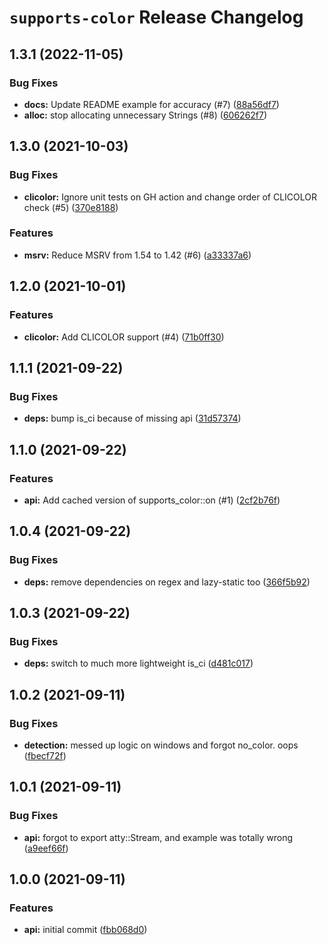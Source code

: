 # `supports-color` Release Changelog

<a name="1.3.1"></a>
## 1.3.1 (2022-11-05)

### Bug Fixes

* **docs:** Update README example for accuracy (#7) ([88a56df7](https://github.com/zkat/supports-color/commit/88a56df7d3143cd71b1f5ad88b0f65ff6ddce8eb))
* **alloc:** stop allocating unnecessary Strings (#8) ([606262f7](https://github.com/zkat/supports-color/commit/606262f7c1fd117610b582fa28ae0acf60341164))

<a name="1.3.0"></a>
## 1.3.0 (2021-10-03)

### Bug Fixes

* **clicolor:** Ignore unit tests on GH action and change order of CLICOLOR check (#5) ([370e8188](https://github.com/zkat/supports-color/commit/370e81885bf683287cdb2f639b59b86425d90e9c))

### Features

* **msrv:** Reduce MSRV from 1.54 to 1.42 (#6) ([a33337a6](https://github.com/zkat/supports-color/commit/a33337a653d3bfe71007947cd3ee57a787dcce64))

<a name="1.2.0"></a>
## 1.2.0 (2021-10-01)

### Features

* **clicolor:** Add CLICOLOR support (#4) ([71b0ff30](https://github.com/zkat/supports-color/commit/71b0ff30be9a9aa78d2d0197957d815fc5d1a357))

<a name="1.1.1"></a>
## 1.1.1 (2021-09-22)

### Bug Fixes

* **deps:** bump is_ci because of missing api ([31d57374](https://github.com/zkat/supports-color/commit/31d5737420ae2a587e63f4ce03ad3099dad25289))

<a name="1.1.0"></a>
## 1.1.0 (2021-09-22)

### Features

* **api:** Add cached version of supports_color::on (#1) ([2cf2b76f](https://github.com/zkat/supports-color/commit/2cf2b76f585d591acda45c28bffeeba28d030bfd))

<a name="1.0.4"></a>
## 1.0.4 (2021-09-22)

### Bug Fixes

* **deps:** remove dependencies on regex and lazy-static too ([366f5b92](https://github.com/zkat/supports-color/commit/366f5b92c8c806572f74adc91e8716e434a95efb))

<a name="1.0.3"></a>
## 1.0.3 (2021-09-22)

### Bug Fixes

* **deps:** switch to much more lightweight is_ci ([d481c017](https://github.com/zkat/supports-color/commit/d481c01754ebaefa7bcaf154b8a7c7d8d25bebb5))

<a name="1.0.2"></a>
## 1.0.2 (2021-09-11)

### Bug Fixes

* **detection:** messed up logic on windows and forgot no_color. oops ([fbecf72f](https://github.com/zkat/supports-color/commit/fbecf72f6331ddc08de625861d9bece0370b07c3))

<a name="1.0.1"></a>
## 1.0.1 (2021-09-11)

### Bug Fixes

* **api:** forgot to export atty::Stream, and example was totally wrong ([a9eef66f](https://github.com/zkat/supports-color/commit/a9eef66f5fa6b75b14bbb4d860f24dba9dcf5724))

<a name="1.0.0"></a>
## 1.0.0 (2021-09-11)

### Features

* **api:** initial commit ([fbb068d0](https://github.com/zkat/supports-color/commit/fbb068d070687eac0ecbef23015c07cd025ce161))

